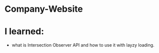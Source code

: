 # Company-Website

# I learned:
- what is Intersection Observer API and how to use it with layzy loading.
